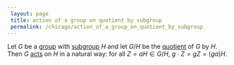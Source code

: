```yaml
---
 layout: page
 title: action of a group on quotient by subgroup
 permalink: /chicago/action_of_a_group_on_quotient_by_subgroup
---
```

Let $G$ be a [group](https://mathgloss.github.io/MathGloss/chicago/group) with [subgroup](https://mathgloss.github.io/MathGloss/chicago/subgroup) $H$ and let $G/H$ be the [quotient](https://mathgloss.github.io/MathGloss/chicago/quotient_by_subgroup) of $G$ by $H$. Then $G$ [acts](https://mathgloss.github.io/MathGloss/chicago/group_action) on $H$ in a natural way: for all $Z = aH \in G/H$, $g\cdot Z = gZ = (ga)H$. 